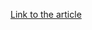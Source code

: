 [Link to the article](https://www.huntress.com/blog/the-evolution-of-the-huntress-neighborhood-watch-program)
